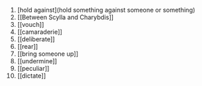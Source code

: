 1. [hold against](hold something against someone or something)
2. [[Between Scylla and Charybdis]]
3. [[vouch]]
4. [[camaraderie]]
5. [[deliberate]]
6. [[rear]]
7. [[bring someone up]]
8. [[undermine]]
9. [[peculiar]]
10. [[dictate]]